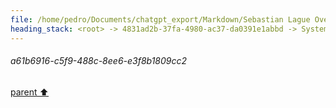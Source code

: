 ```yaml
---
file: /home/pedro/Documents/chatgpt_export/Markdown/Sebastian Lague Overview.md
heading_stack: <root> -> 4831ad2b-37fa-4980-ac37-da0391e1abbd -> System -> a40fe37a-3fec-4a8f-b24e-f0a96485b03a -> System -> aaa2c3d4-d93d-4fa9-afc6-8865536db17f -> User -> 89be3d41-71ae-4c92-bc0b-4412cd798f60 -> Assistant -> aaa2ab7f-557f-495c-8356-b1af510c42a2 -> User -> b40ac0df-3d2a-4526-81c7-11be97dcd4ea -> Assistant -> aaa2680c-eb8c-4620-9b1e-52d8ef9da0a7 -> User -> a61b6916-c5f9-488c-8ee6-e3f8b1809cc2
---
```

###### a61b6916-c5f9-488c-8ee6-e3f8b1809cc2
[parent ⬆️](#aaa2680c-eb8c-4620-9b1e-52d8ef9da0a7)
